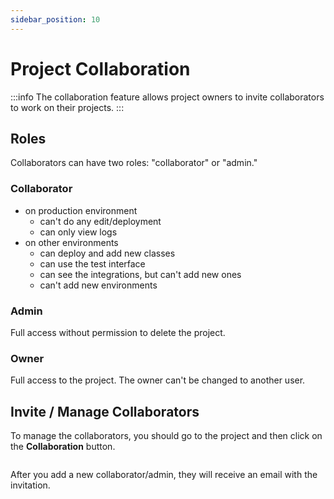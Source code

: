 ```yaml
---
sidebar_position: 10
---
```


# Project Collaboration

:::info
The collaboration feature allows project owners to invite collaborators to
work on their projects.
:::

## Roles

Collaborators can have two roles: "collaborator" or "admin."

### Collaborator

- on production environment
  - can't do any edit/deployment
  - can only view logs
- on other environments
  - can deploy and add new classes
  - can use the test interface
  - can see the integrations, but can't add new ones
  - can't add new environments

### Admin

Full access without permission to delete the project.

### Owner

Full access to the project. The owner can't be changed to another user.

## Invite / Manage Collaborators

To manage the collaborators, you should go to the project and then click on the **Collaboration** button.

<figure style={{textAlign:"center", marginLeft:"0"}}><img style={{cursor:"pointer"}} src="/img/Screenshot 2023-12-13 at 13.05.38.png" alt=""/><figcaption></figcaption></figure>

After you add a new collaborator/admin, they will receive an email with the invitation.

